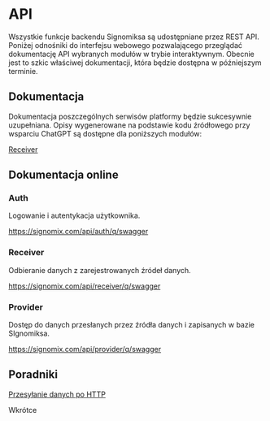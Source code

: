 # API

Wszystkie funkcje backendu Signomiksa są udostępniane przez REST API. Poniżej odnośniki do interfejsu webowego pozwalającego przeglądać dokumentację API wybranych modułów w trybie interaktywnym. Obecnie jest to szkic właściwej dokumentacji, która będzie dostępna  w późniejszym terminie.

## Dokumentacja

Dokumentacja poszczególnych serwisów platformy będzie sukcesywnie uzupełniana. Opisy wygenerowane na podstawie kodu źródłowego przy wsparciu ChatGPT są dostępne dla poniższych modułów:

[Receiver](receiver_api.md)

## Dokumentacja online

### Auth
Logowanie i autentykacja użytkownika.

https://signomix.com/api/auth/q/swagger

### Receiver

Odbieranie danych z zarejestrowanych źródeł danych.

https://signomix.com/api/receiver/q/swagger

### Provider

Dostęp do danych przesłanych przez źródła danych i zapisanych w bazie SIgnomiksa.

https://signomix.com/api/provider/q/swagger

## Poradniki

[Przesyłanie danych po HTTP](sending_data.md)

Wkrótce